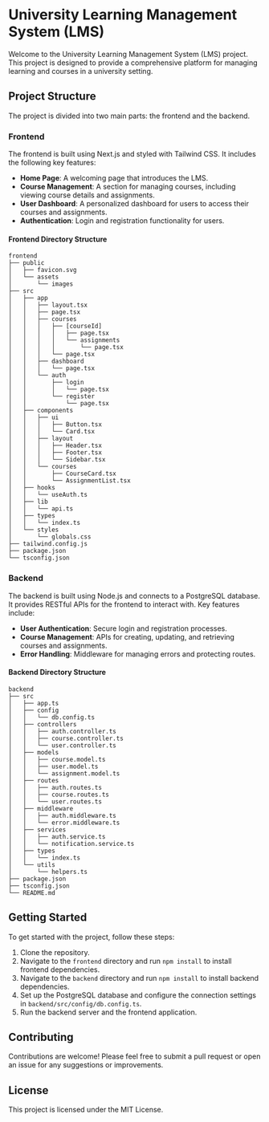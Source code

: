 # University Learning Management System (LMS)

Welcome to the University Learning Management System (LMS) project. This project is designed to provide a comprehensive platform for managing learning and courses in a university setting.

## Project Structure

The project is divided into two main parts: the frontend and the backend.

### Frontend

The frontend is built using Next.js and styled with Tailwind CSS. It includes the following key features:

- **Home Page**: A welcoming page that introduces the LMS.
- **Course Management**: A section for managing courses, including viewing course details and assignments.
- **User Dashboard**: A personalized dashboard for users to access their courses and assignments.
- **Authentication**: Login and registration functionality for users.

#### Frontend Directory Structure

```
frontend
├── public
│   ├── favicon.svg
│   └── assets
│       └── images
├── src
│   ├── app
│   │   ├── layout.tsx
│   │   ├── page.tsx
│   │   ├── courses
│   │   │   ├── [courseId]
│   │   │   │   ├── page.tsx
│   │   │   │   └── assignments
│   │   │   │       └── page.tsx
│   │   │   └── page.tsx
│   │   ├── dashboard
│   │   │   └── page.tsx
│   │   └── auth
│   │       ├── login
│   │       │   └── page.tsx
│   │       └── register
│   │           └── page.tsx
│   ├── components
│   │   ├── ui
│   │   │   ├── Button.tsx
│   │   │   └── Card.tsx
│   │   ├── layout
│   │   │   ├── Header.tsx
│   │   │   ├── Footer.tsx
│   │   │   └── Sidebar.tsx
│   │   └── courses
│   │       ├── CourseCard.tsx
│   │       └── AssignmentList.tsx
│   ├── hooks
│   │   └── useAuth.ts
│   ├── lib
│   │   └── api.ts
│   ├── types
│   │   └── index.ts
│   └── styles
│       └── globals.css
├── tailwind.config.js
├── package.json
└── tsconfig.json
```

### Backend

The backend is built using Node.js and connects to a PostgreSQL database. It provides RESTful APIs for the frontend to interact with. Key features include:

- **User Authentication**: Secure login and registration processes.
- **Course Management**: APIs for creating, updating, and retrieving courses and assignments.
- **Error Handling**: Middleware for managing errors and protecting routes.

#### Backend Directory Structure

```
backend
├── src
│   ├── app.ts
│   ├── config
│   │   └── db.config.ts
│   ├── controllers
│   │   ├── auth.controller.ts
│   │   ├── course.controller.ts
│   │   └── user.controller.ts
│   ├── models
│   │   ├── course.model.ts
│   │   ├── user.model.ts
│   │   └── assignment.model.ts
│   ├── routes
│   │   ├── auth.routes.ts
│   │   ├── course.routes.ts
│   │   └── user.routes.ts
│   ├── middleware
│   │   ├── auth.middleware.ts
│   │   └── error.middleware.ts
│   ├── services
│   │   ├── auth.service.ts
│   │   └── notification.service.ts
│   ├── types
│   │   └── index.ts
│   └── utils
│       └── helpers.ts
├── package.json
├── tsconfig.json
└── README.md
```

## Getting Started

To get started with the project, follow these steps:

1. Clone the repository.
2. Navigate to the `frontend` directory and run `npm install` to install frontend dependencies.
3. Navigate to the `backend` directory and run `npm install` to install backend dependencies.
4. Set up the PostgreSQL database and configure the connection settings in `backend/src/config/db.config.ts`.
5. Run the backend server and the frontend application.

## Contributing

Contributions are welcome! Please feel free to submit a pull request or open an issue for any suggestions or improvements.

## License

This project is licensed under the MIT License.